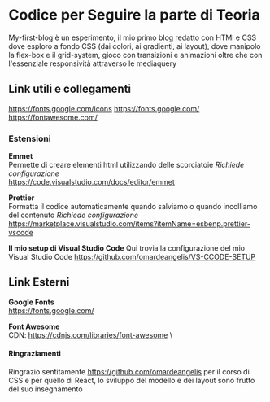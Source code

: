 # Codice per Seguire la parte di Teoria
My-first-blog è un esperimento, il mio primo blog redatto con HTMl e CSS dove esploro a fondo CSS (dai colori, ai gradienti, ai layout), dove manipolo la flex-box e il grid-system, gioco con transizioni e animazioni oltre che con l'essenziale responsività attraverso le mediaquery

## Link utili e collegamenti 
https://fonts.google.com/icons
https://fonts.google.com/
https://fontawesome.com/

### Estensioni

**Emmet**\
Permette di creare elementi html utilizzando delle scorciatoie *Richiede configurazione* \
https://code.visualstudio.com/docs/editor/emmet 

**Prettier**\
Formatta il codice automaticamente quando salviamo o quando incolliamo del contenuto *Richiede configurazione* 
https://marketplace.visualstudio.com/items?itemName=esbenp.prettier-vscode 

**Il mio setup di Visual Studio Code**
Qui trovia la configurazione del mio Visual Studio Code
https://github.com/omardeangelis/VS-CCODE-SETUP

## Link Esterni 

**Google Fonts**\
https://fonts.google.com/

**Font Awesome**\
CDN: https://cdnjs.com/libraries/font-awesome \

#### Ringraziamenti
Ringrazio sentitamente https://github.com/omardeangelis per il corso di CSS e per quello di React, lo sviluppo del modello e dei layout sono frutto del suo insegnamento

 
 
